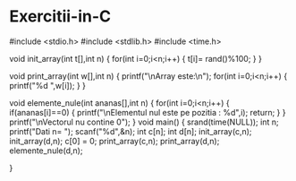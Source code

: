 # Exercitii-in-C
#include <stdio.h>
#include <stdlib.h>
#include <time.h>

void init_array(int t[],int n)
{
    for(int i=0;i<n;i++)
    {
        t[i]= rand()%100;
    }
}

void print_array(int w[],int n)
{
    printf("\nArray este:\n");
    for(int i=0;i<n;i++)
    {
        printf("%d ",w[i]);
    }
}

void elemente_nule(int ananas[],int n)
{
    for(int i=0;i<n;i++)
    {
        if(ananas[i]==0)
        {
            printf("\nElementul nul este pe pozitia : %d",i);
            return;
        }
    }
    printf("\nVectorul nu contine 0");
}
void main()
{
    srand(time(NULL));
    int n;
    printf("Dati n= ");
    scanf("%d",&n);
    int c[n];
    int d[n];
    init_array(c,n);
    init_array(d,n);
     c[0] = 0;
    print_array(c,n);
    print_array(d,n);
    elemente_nule(d,n);

}
